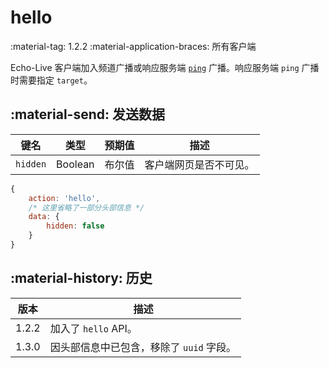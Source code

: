 # hello

<span class="feature-tag" title="最早可用版本" markdown>
    <span class="icon">:material-tag:</span>
    <span class="text">1.2.2</span>
</span>
<span class="feature-tag" title="终端类型" markdown>
    <span class="icon">:material-application-braces:</span>
    <span class="text">所有客户端</span>
</span>

Echo-Live 客户端加入频道广播或响应服务端 [`ping`](ping.md) 广播。响应服务端 `ping` 广播时需要指定 `target`。

## :material-send: 发送数据
| 键名 | 类型 | 预期值 | 描述 |
| - | - | - | - |
| `hidden` | Boolean | 布尔值 | 客户端网页是否不可见。 |

``` javascript title="示例"
{
    action: 'hello',
    /* 这里省略了一部分头部信息 */ 
    data: {
        hidden: false
    }
}
```

## :material-history: 历史

| 版本 | 描述 |
| - | - |
| 1.2.2 | 加入了 `hello` API。 |
| 1.3.0 | 因头部信息中已包含，移除了 `uuid` 字段。 |